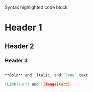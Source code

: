 Syntax highlighted code block

# Header 1
## Header 2
### Header 3


```markdown

**Bold** and _Italic_ and `Code` text

[Link](url) and ![Image](src)
```

